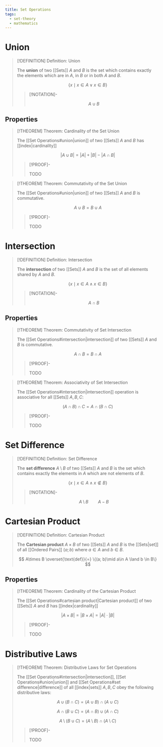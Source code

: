 ```yaml
---
title: Set Operations
tags:
  - set-theory
  - mathematics
---
```


# Union

>[!DEFINITION] Definition: Union
>
>The **union** of two [[Sets]] $A$ and $B$ is the set which contains exactly the elements which are in $A$, in $B$ or in both $A$ and $B$.
>
>$$
>\{x \mid x\in A  \lor x\in B\}
>$$
>
>>[!NOTATION]-
>>
>>$$
>>A \cup B
>>$$
>>
>

## Properties

>[!THEOREM] Theorem: Cardinality of the Set Union
>
>The [[Set Operations#union|union]] of two [[Sets]] $A$ and $B$ has [[index|cardinality]]
>
>$$
>|A\cup B| = |A|+|B|-|A \cap B|
>$$
>
>>[!PROOF]-
>>
>>TODO
>>
>

>[!THEOREM] Theorem: Commutativity of the Set Union
>
>The [[Set Operations#union|union]] of two [[Sets]] $A$ and $B$ is commutative.
>
>$$
>A\cup B = B \cup A
>$$
>
>>[!PROOF]-
>>
>>TODO
>>
>

# Intersection

>[!DEFINITION] Definition: Intersection
>
>The **intersection** of two [[Sets]] $A$ and $B$ is the set of all elements shared by $A$ and $B$.
>
>$$
>\{ x \mid x\in A \land x \in B\}
>$$
>
>>[!NOTATION]-
>>
>>$$
>>A \cap B
>>$$
>>
>

## Properties

>[!THEOREM] Theorem: Commutativity of Set Intersection
>
>The [[Set Operations#intersection|intersection]] of two [[Sets]] $A$ and $B$ is commutative.
>
>$$
>A \cap B = B \cap A
>$$
>
>>[!PROOF]-
>>
>>TODO
>>
>

>[!THEOREM] Theorem: Associativity of Set Intersection
>
>The [[Set Operations#intersection|intersection]] operation is associative for all [[Sets]] $A, B, C$:
>
>$$
>(A\cap B)\cap C = A\cap(B\cap C)
>$$
>
>>[!PROOF]-
>>
>>TODO
>>
>

# Set Difference

>[!DEFINITION] Definition: Set Difference
>
>The **set difference** $A \setminus B$ of two [[Sets]] $A$ and $B$ is the set which contains exactly the elements in $A$ which are not elements of $B$.
>
>$$
>\{x \mid x \in A \land x \notin B\}
>$$
>
>>[!NOTATION]-
>>
>>$$
>>A \setminus B \qquad A - B
>>$$
>>
>

# Cartesian Product

>[!DEFINITION] Definition: Cartesian Product
>
>The **Cartesian product** $A \times B$ of two [[Sets]] $A$ and $B$ is the [[Sets|set]] of all [[Ordered Pairs]] $(a;b)$ where $a \in A$ and $b \in B$.
>
>$$
>A\times B \overset{\text{def}}{=} \{(a; b)\mid a\in A \land b \in B\}
>$$
>

## Properties

>[!THEOREM] Theorem: Cardinality of the Cartesian Product
>
>The [[Set Operations#cartesian product|Cartesian product]] of two [[Sets]] $A$ and $B$ has [[index|cardinality]]
>
>$$
>|A \times B| = |B \times A| = |A|\cdot |B|
>$$
>
>>[!PROOF]-
>>
>>TODO
>>
>

# Distributive Laws

>[!THEOREM] Theorem: Distributive Laws for Set Operations
>
>The [[Set Operations#intersection|intersection]], [[Set Operations#union|union]] and [[Set Operations#set difference|difference]] of all [[index|sets]] $A,B,C$ obey the following distributive laws:
>
>$$
>A\cup (B\cap C) = (A\cup B) \cap (A\cup C)
>$$
>
>$$
>A\cap(B\cup C) = (A\cap B)\cup(A\cap C)
>$$
>
>$$
>A\setminus(B\cup C) = (A\setminus B)\cap (A\setminus C)
>$$
>
>>[!PROOF]-
>>
>>TODO
>>
>